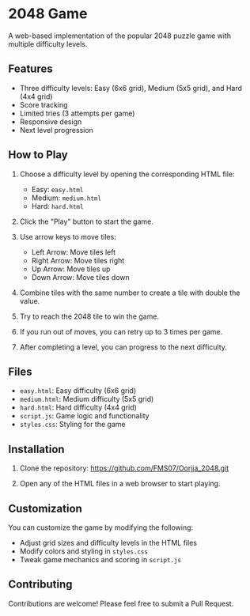 # 2048 Game

A web-based implementation of the popular 2048 puzzle game with multiple difficulty levels.

## Features

- Three difficulty levels: Easy (6x6 grid), Medium (5x5 grid), and Hard (4x4 grid)
- Score tracking
- Limited tries (3 attempts per game)
- Responsive design
- Next level progression

## How to Play

1. Choose a difficulty level by opening the corresponding HTML file:
   - Easy: `easy.html`
   - Medium: `medium.html`
   - Hard: `hard.html`

2. Click the "Play" button to start the game.

3. Use arrow keys to move tiles:
   - Left Arrow: Move tiles left
   - Right Arrow: Move tiles right
   - Up Arrow: Move tiles up
   - Down Arrow: Move tiles down

4. Combine tiles with the same number to create a tile with double the value.

5. Try to reach the 2048 tile to win the game.

6. If you run out of moves, you can retry up to 3 times per game.

7. After completing a level, you can progress to the next difficulty.

## Files

- `easy.html`: Easy difficulty (6x6 grid)
- `medium.html`: Medium difficulty (5x5 grid)
- `hard.html`: Hard difficulty (4x4 grid)
- `script.js`: Game logic and functionality
- `styles.css`: Styling for the game

## Installation

1. Clone the repository:
https://github.com/FMS07/Oorjja_2048.git

2. Open any of the HTML files in a web browser to start playing.

## Customization

You can customize the game by modifying the following:

- Adjust grid sizes and difficulty levels in the HTML files
- Modify colors and styling in `styles.css`
- Tweak game mechanics and scoring in `script.js`

## Contributing

Contributions are welcome! Please feel free to submit a Pull Request.
